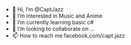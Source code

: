 - 👋 Hi, I’m @CaptJazz
- 👀 I’m interested in Music and Anime
- 🌱 I’m currently learning basic c#
- 💞️ I’m looking to collaborate on ...
- 📫 How to reach me facebook.com/capt.jazz

<!---
CaptJazz/CaptJazz is a ✨ special ✨ repository because its `README.md` (this file) appears on your GitHub profile.
You can click the Preview link to take a look at your changes.
--->
